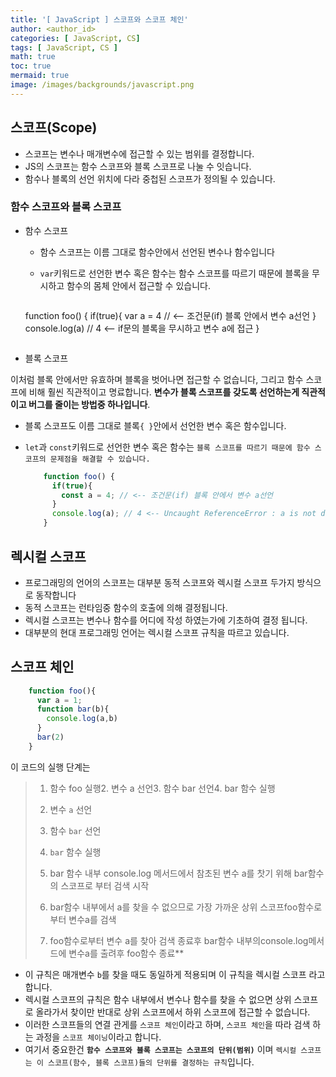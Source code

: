 ```yaml
---
title: '[ JavaScript ] 스코프와 스코프 체인'
author: <author_id>
categories: [ JavaScript, CS]
tags: [ JavaScript, CS ]
math: true
toc: true
mermaid: true
image: /images/backgrounds/javascript.png
---
```



## 스코프(Scope)

- 스코프는 변수나 매개변수에 접근할 수 있는 범위를 결정합니다.
- JS의 스코프는 함수 스코프와 블록 스코프로 나눌 수 잇습니다.
- 함수나 블록의 선언 위치에 다라 중첩된 스코프가 정의될 수 있습니다.

### 함수 스코프와 블록 스코프

- 함수 스코프
  - 함수 스코프는 이름 그대로 함수안에서 선언된 변수나 함수입니다
  - `var`키워드로 선언한 변수 혹은 함수는 함수 스코프를 따르기 때문에
    블록을 무시하고 함수의 몸체 안에서 접근할 수 있습니다.

    ```jsx
  function foo() {
    if(true){
      var a = 4  // <-- 조건문(if) 블록 안에서 변수 a선언
    }
    console.log(a) // 4 <-- if문의 블록을 무시하고 변수 a에 접근
  } 
    ```

- 블록 스코프

이처럼 블록 안에서만 유효하며 블록을 벗어나면 접근할 수 없습니다, 그리고
함수 스코프에 비해 훨씬 직관적이고 명료합니다. **변수가 블록 스코프를 갖도록
선언하는게 직관적이고 버그를 줄이는 방법중 하나입니다**.
- 블록 스코프도 이름 그대로 블록`{ }`안에서 선언한 변수 혹은 함수입니다.
- `let`과 `const`키워드로 선언한 변수 혹은 함수는 `블록 스코프를 따르기 때문에 함수 스코프의 문제점을 해결할 수 있습니다.`

    ```jsx
    	function foo() {
          if(true){
            const a = 4; // <-- 조건문(if) 블록 안에서 변수 a선언
          }
          console.log(a); // 4 <-- Uncaught ReferenceError : a is not defined
        }
    
    ```


## 렉시컬 스코프

- 프로그래밍의 언어의 스코프는 대부분 동적 스코프와 렉시컬 스코프 두가지
  방식으로 동작합니다
- 동적 스코프는 런타임중 함수의 호출에 의해 결정됩니다.
- 렉시컬 스코프는 변수나 함수를 어디에 작성 하였는가에 기초하여 결정 됩니다.
- 대부분의 현대 프로그래밍 언어는 렉시컬 스코프 규칙을 따르고 있습니다.

## 스코프 체인

```jsx
	function foo(){
      var a = 1;
      function bar(b){
        console.log(a,b)
      }
      bar(2)
    }

```

이 코드의 실행 단계는

> 1. 함수 foo 실행2. 변수 a 선언3. 함수 bar 선언4. bar 함수 실행
>
> 
> 2. 변수 `a` 선언
>
> 
> 3. 함수 `bar` 선언
>
> 
> 4. `bar` 함수 실행
> 
> 
> 5. bar 함수 내부 console.log 메서드에서 참초된 변수 a를
> 찻기 위해 bar함수의 스코프로 부터 검색 시작
> 
> 
> 6. bar함수 내부에서 a를 찾을 수 없으므로 가장 가까운 상위 스코프foo함수로부터 변수a를 검색
> 
> 
> 7. foo함수로부터 변수 a를 찾아 검색 종료후 bar함수 내부의console.log메서드에 변수a를 출려후 foo함수 종료**
>

- 이 규칙은 매개변수 `b`를 찾을 때도 동일하게 적용되며 이 규칙을
  렉시컬 스코프 라고 합니다.
- 렉시컬 스코프의 규칙은 함수 내부에서 변수나 함수를 찾을 수 없으면
  상위 스코프로 올라가서 찾이만 반대로 상위 스코프에서 하위 스코프에
  접근할 수 없습니다.
- 이러한 스코프들의 연결 관게를 `스코프 체인`이라고 하며, `스코프 체인`을
  따라 검색 하는 과정을 `스코프 체이닝`이라고 합니다.
- 여기서 중요한건 **`함수 스코프와 블록 스코프는 스코프의 단위(범위)`** 이며
  `렉시컬 스코프는 이 스코프(함수, 블록 스코프)들의 단위를 결정하는 규칙`입니다.
